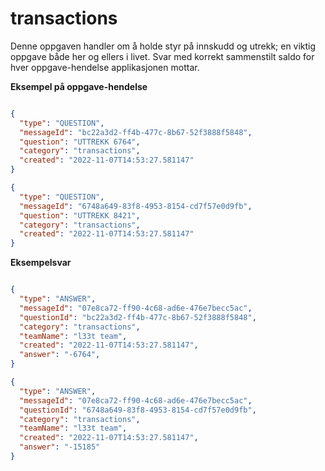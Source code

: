 # transactions

Denne oppgaven handler om å holde styr på innskudd og utrekk; en viktig oppgave både her og ellers i livet.
Svar med korrekt sammenstilt saldo for hver oppgave-hendelse applikasjonen mottar.

**Eksempel på oppgave-hendelse**

```json lines

{
  "type": "QUESTION",
  "messageId": "bc22a3d2-ff4b-477c-8b67-52f3888f5848",
  "question": "UTTREKK 6764",
  "category": "transactions",
  "created": "2022-11-07T14:53:27.581147"
}

{
  "type": "QUESTION",
  "messageId": "6748a649-83f8-4953-8154-cd7f57e0d9fb",
  "question": "UTTREKK 8421",
  "category": "transactions",
  "created": "2022-11-07T14:53:27.581147"
}

```

**Eksempelsvar**

```json lines

{
  "type": "ANSWER",
  "messageId": "07e8ca72-ff90-4c68-ad6e-476e7becc5ac",
  "questionId": "bc22a3d2-ff4b-477c-8b67-52f3888f5848",
  "category": "transactions",
  "teamName": "l33t team",
  "created": "2022-11-07T14:53:27.581147",
  "answer": "-6764",
}

{
  "type": "ANSWER",
  "messageId": "07e8ca72-ff90-4c68-ad6e-476e7becc5ac",
  "questionId": "6748a649-83f8-4953-8154-cd7f57e0d9fb",
  "category": "transactions",
  "teamName": "l33t team",
  "created": "2022-11-07T14:53:27.581147",
  "answer": "-15185"
}

```
